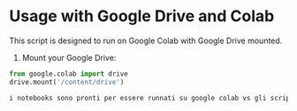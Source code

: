 # Usage with Google Drive and Colab

This script is designed to run on Google Colab with Google Drive mounted.

1. Mount your Google Drive:
```python
from google.colab import drive
drive.mount('/content/drive')

i notebooks sono pronti per essere runnati su google colab vs gli scripts in teoria potranno essere eseguiti ovunque
